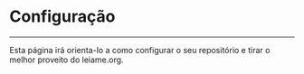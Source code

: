 # Configuração
---
Esta página irá orienta-lo a como configurar o seu repositório e tirar o melhor proveito do leiame.org.

